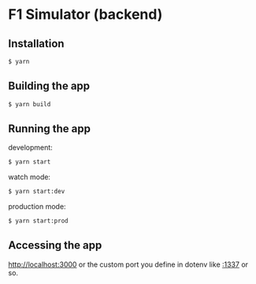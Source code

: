 # F1 Simulator (backend)

## Installation

```bash
$ yarn
```

## Building the app

```bash
$ yarn build
```

## Running the app

development:
```bash
$ yarn start
```
watch mode:
```bash
$ yarn start:dev
```
production mode:
```bash
$ yarn start:prod
```

## Accessing the app

[http://localhost:3000](http://localhost:3000) or the custom port you define in dotenv like [:1337](http://localhost:1337) or so.
